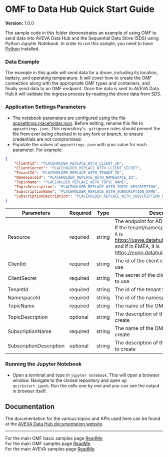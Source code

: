 # OMF to Data Hub Quick Start Guide

**Version:** 1.0.0

The sample code in this folder demonstrates an example of using OMF to send data into AVEVA Data Hub and the Sequential Data Store (SDS) using Python Jupyter Notebook. In order to run this sample, you need to have [Python](https://www.python.org/downloads/) installed.

### Data Example 
The example in this guide will send data for a drone, including its location, battery, and operating temperature. It will cover how to create the OMF connection along with the appropriate OMF types and containers, and finally send data to an OMF endpoint. Once the data is sent to AVEVA Data Hub it will validate the ingress process by reading the drone data from SDS.


### Application Settings Parameters

- The notebook parameters are configured using the file [appsettings.placeholder.json](appsettings.placeholder.json). Before editing, rename this file to `appsettings.json`. This repository's `.gitignore` rules should prevent the file from ever being checked in to any fork or branch, to ensure credentials are not compromised.
- Populate the values of `appsettings.json` with your value for each parameter.
  For example:

```json
{
    "ClientId": "PLACEHOLDER_REPLACE_WITH_CLIENT_ID",
    "ClientSecret": "PLACEHOLDER_REPLACE_WITH_CLIENT_SECRET",
    "TenantId": "PLACEHOLDER_REPLACE_WITH_TENANT_ID",
    "NamespaceId": "PLACEHOLDER_REPLACE_WITH_NAMESPACE_ID",
    "TopicName": "PLACEHOLDER_REPLACE_WITH_TOPIC_NAME",
    "TopicDescription": "PLACEHOLDER_REPLACE_WITH_TOPIC_DESCRIPTION",
    "SubscriptionName": "PLACEHOLDER_REPLACE_WITH_SUBSCRIPTION_NAME",
    "SubscriptionDescription": "PLACEHOLDER_REPLACE_WITH_SUBSCRIPTION_DESCRIPTION"
}
```

| Parameters      | Required | Type           | Description                                                                                                                                                  |
| --------------- | -------- | -------------- | ------------------------------------------------------------------------------------------------------------------------------------------------------------ |
| Resource        | required | string         | The endpoint for ADH of the namespace. If the tenant/namespace is located in NA, it is https://uswe.datahub.connect.aveva.com and if in EMEA, it is https://euno.datahub.connect.aveva.com                                                                                                                                    |
| ClientId | required | string         | The id of the client credentials client to use                                                                                                        |
| ClientSecret    | required | string         | The secret of the client credentials client to use                                                                                                                                                 |
| TenantId    | required | string         | The id of the tenant to use                                                                                                         |
| NamespaceId        | required | string         | The id of the namespace to use                                                                                                                                   |
| TopicName        | required | string         | The name of the OMF topic to create
| TopicDescription        | optional | string         | The description of the OMF topic to create
| SubscriptionName        | required | string         | The name of the OMF subscription to create
| SubscriptionDescription        | optional | string         | The description of the OMF subscription to create
                                           
                              
### Running the Jupyter Notebook

- Open a terminal and type in `jupyter notebook`. This will open a browser window. Navigate to the cloned repository and open up `quickstart.ipynb`. Run the cells one by one and you can see the output in browser itself.

## Documentation

The documentation for the various topics and APIs used here can be found at the [AVEVA Data Hub documentation website](https://docs.osisoft.com/category/adh-get-started)

---

For the main OMF basic samples page [ReadMe](https://github.com/osisoft/OSI-Samples-OMF/blob/main/docs/OMF_BASIC.md)  
For the main OMF samples page [ReadMe](https://github.com/osisoft/OSI-Samples-OMF)  
For the main AVEVA samples page [ReadMe](https://github.com/osisoft/OSI-Samples)